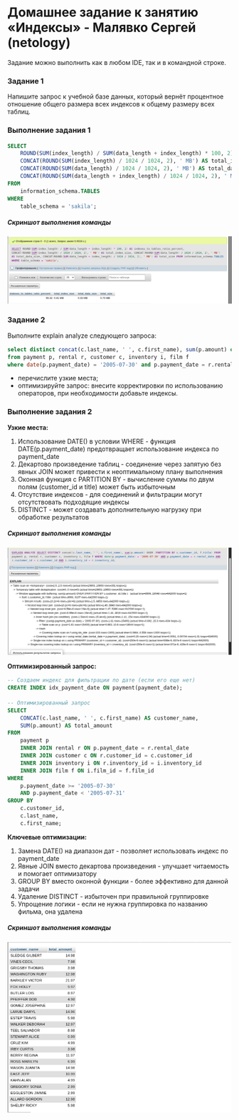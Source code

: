 # Домашнее задание к занятию «Индексы» - Малявко Сергей (netology)

Задание можно выполнить как в любом IDE, так и в командной строке.

### Задание 1
Напишите запрос к учебной базе данных, который вернёт процентное отношение общего размера всех индексов к общему размеру всех таблиц.

### Выполнение задания 1
```sql
SELECT 
    ROUND(SUM(index_length) / SUM(data_length + index_length) * 100, 2) AS indexes_to_tables_ratio_percent,
    CONCAT(ROUND(SUM(index_length) / 1024 / 1024, 2), ' MB') AS total_index_size,
    CONCAT(ROUND(SUM(data_length) / 1024 / 1024, 2), ' MB') AS total_data_size,
    CONCAT(ROUND(SUM(data_length + index_length) / 1024 / 1024, 2), ' MB') AS total_size
FROM 
    information_schema.TABLES
WHERE 
    table_schema = 'sakila';
```
##### Скриншот выполнения команды
![Скриншот выполнения команды](images/MySQL-1-1.png)


### Задание 2
Выполните explain analyze следующего запроса:
```sql
select distinct concat(c.last_name, ' ', c.first_name), sum(p.amount) over (partition by c.customer_id, f.title)
from payment p, rental r, customer c, inventory i, film f
where date(p.payment_date) = '2005-07-30' and p.payment_date = r.rental_date and r.customer_id = c.customer_id and i.inventory_id = r.inventory_id
```
- перечислите узкие места;
- оптимизируйте запрос: внесите корректировки по использованию операторов, при необходимости добавьте индексы.

### Выполнение задания 2
**Узкие места:**
1) Использование DATE() в условии WHERE - функция DATE(p.payment_date) предотвращает использование индекса по payment_date
2) Декартово произведение таблиц - соединение через запятую без явных JOIN может привести к неоптимальному плану выполнения
3) Оконная функция с PARTITION BY - вычисление суммы по двум полям (customer_id и title) может быть избыточным
4) Отсутствие индексов - для соединений и фильтрации могут отсутствовать подходящие индексы
5) DISTINCT - может создавать дополнительную нагрузку при обработке результатов

##### Скриншот выполнения команды
![Скриншот выполнения команды](images/MySQL-2-1.png)

**Оптимизированный запрос:**
```sql
-- Создаем индекс для фильтрации по дате (если его еще нет)
CREATE INDEX idx_payment_date ON payment(payment_date);

-- Оптимизированный запрос
SELECT 
    CONCAT(c.last_name, ' ', c.first_name) AS customer_name,
    SUM(p.amount) AS total_amount
FROM 
    payment p
    INNER JOIN rental r ON p.payment_date = r.rental_date
    INNER JOIN customer c ON r.customer_id = c.customer_id
    INNER JOIN inventory i ON r.inventory_id = i.inventory_id
    INNER JOIN film f ON i.film_id = f.film_id
WHERE 
    p.payment_date >= '2005-07-30' 
    AND p.payment_date < '2005-07-31'
GROUP BY 
    c.customer_id,
    c.last_name,
    c.first_name;
```

**Ключевые оптимизации:**
1) Замена DATE() на диапазон дат - позволяет использовать индекс по payment_date
2) Явные JOIN вместо декартова произведения - улучшает читаемость и помогает оптимизатору
3) GROUP BY вместо оконной функции - более эффективно для данной задачи
4) Удаление DISTINCT - избыточен при правильной группировке
5) Упрощение логики - если не нужна группировка по названию фильма, она удалена

##### Скриншот выполнения команды
![Скриншот выполнения команды](images/MySQL-2-2.png)
